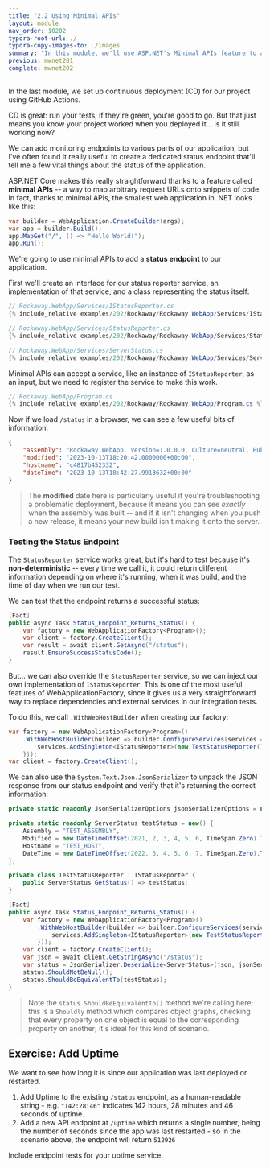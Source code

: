 ```yaml
---
title: "2.2 Using Minimal APIs"
layout: module
nav_order: 10202
typora-root-url: ./
typora-copy-images-to: ./images
summary: "In this module, we'll use ASP.NET's Minimal APIs feature to add a status endpoint to our application"
previous: mwnet201
complete: mwnet202
---
```


In the last module, we set up continuous deployment (CD) for our project using GitHub Actions.

CD is great: run your tests, if they're green, you're good to go. But that just means you know your project worked when you deployed it... is it still working now?

We can add monitoring endpoints to various parts of our application, but I've often found it really useful to create a dedicated status endpoint that'll tell me a few vital things about the status of the application.

ASP.NET Core makes this really straightforward thanks to a feature called **minimal APIs** -- a way to map arbitrary request URLs onto snippets of code. In fact, thanks to minimal APIs, the smallest web application in .NET looks like this:

```csharp
var builder = WebApplication.CreateBuilder(args);
var app = builder.Build();
app.MapGet("/", () => "Hello World!");
app.Run();
```

We're going to use minimal APIs to add a **status endpoint** to our application.

First we'll create an interface for our status reporter service, an implementation of that service, and a class representing the status itself:

```csharp
// Rockaway.WebApp/Services/IStatusReporter.cs
{% include_relative examples/202/Rockaway/Rockaway.WebApp/Services/IStatusReporter.cs %}
```

```csharp
// Rockaway.WebApp/Services/StatusReporter.cs
{% include_relative examples/202/Rockaway/Rockaway.WebApp/Services/StatusReporter.cs %}
```

```csharp
// Rockaway.WebApp/Services/ServerStatus.cs
{% include_relative examples/202/Rockaway/Rockaway.WebApp/Services/ServerStatus.cs %}
```

Minimal APIs can accept a service, like an instance of `IStatusReporter`, as an input, but we need to register the service to make this work.

```csharp
// Rockaway.WebApp/Program.cs
{% include_relative examples/202/Rockaway/Rockaway.WebApp/Program.cs %}
```

Now if we load `/status` in a browser, we can see a few useful bits of information:

```json
{
    "assembly": "Rockaway.WebApp, Version=1.0.0.0, Culture=neutral, PublicKeyToken=null",
    "modified": "2023-10-13T18:20:42.0000000+00:00",
    "hostname": "c4817b452332",
    "dateTime": "2023-10-13T18:42:27.9913632+00:00"
}
```

> The **modified** date here is particularly useful if you're troubleshooting a problematic deployment, because it means you can see *exactly* when the assembly was built -- and if it isn't changing when you push a new release, it means your new build isn't making it onto the server.

### Testing the Status Endpoint

The `StatusReporter` service works great, but it's hard to test because it's **non-deterministic** -- every time we call it, it could return different information depending on where it's running, when it was build, and the time of day when we run our test.

We can test that the endpoint returns a successful status:

```csharp
[Fact]
public async Task Status_Endpoint_Returns_Status() {
    var factory = new WebApplicationFactory<Program>();
    var client = factory.CreateClient();
    var result = await client.GetAsync("/status");
    result.EnsureSuccessStatusCode();
}
```

But... we can also override the `StatusReporter` service, so we can inject our own implementation of `IStatusReporter`. This is one of the most useful features of WebApplicationFactory, since it gives us a very straightforward way to replace dependencies and external services in our integration tests.

To do this, we call `.WithWebHostBuilder` when creating our factory:

```csharp
var factory = new WebApplicationFactory<Program>()
    .WithWebHostBuilder(builder => builder.ConfigureServices(services => {
        services.AddSingleton<IStatusReporter>(new TestStatusReporter());
    }));
var client = factory.CreateClient();
```



We can also use the `System.Text.Json.JsonSerializer` to unpack the JSON response from our status endpoint and verify that it's returning the correct information:

```csharp
private static readonly JsonSerializerOptions jsonSerializerOptions = new(JsonSerializerDefaults.Web);

private static readonly ServerStatus testStatus = new() {
    Assembly = "TEST_ASSEMBLY",
    Modified = new DateTimeOffset(2021, 2, 3, 4, 5, 6, TimeSpan.Zero).ToString("O"),
    Hostname = "TEST_HOST",
    DateTime = new DateTimeOffset(2022, 3, 4, 5, 6, 7, TimeSpan.Zero).ToString("O")
};

private class TestStatusReporter : IStatusReporter {
    public ServerStatus GetStatus() => testStatus;
}

[Fact]
public async Task Status_Endpoint_Returns_Status() {
    var factory = new WebApplicationFactory<Program>()
        .WithWebHostBuilder(builder => builder.ConfigureServices(services => {
            services.AddSingleton<IStatusReporter>(new TestStatusReporter());
        }));
    var client = factory.CreateClient();
    var json = await client.GetStringAsync("/status");
    var status = JsonSerializer.Deserialize<ServerStatus>(json, jsonSerializerOptions);
    status.ShouldNotBeNull();
    status.ShouldBeEquivalentTo(testStatus);
}
```

> Note the `status.ShouldBeEquivalentTo()` method we're calling here; this is a `Shouldly` method which compares object graphs, checking that every property on one object is equal to the corresponding property on another; it's ideal for this kind of scenario. 

## Exercise: Add Uptime

We want to see how long it is since our application was last deployed or restarted.

1. Add Uptime to the existing `/status` endpoint, as a human-readable string - e.g. `"142:28:46"` indicates 142 hours, 28 minutes and 46 seconds of uptime.
2. Add a new API endpoint at `/uptime` which returns a single number, being the number of seconds since the app was last restarted - so in the scenario above, the endpoint will return `512926`

Include endpoint tests for your uptime service.






